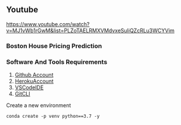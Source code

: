 
## Youtube
https://www.youtube.com/watch?v=MJ1vWb1rGwM&list=PLZoTAELRMXVMdvxeSuliQZcRLu3WCYVim


### Boston House Pricing Prediction

### Software And Tools Requirements

1. [Github Account](https://github.com)
2. [HerokuAccount](https://heroku.com)
3. [VSCodeIDE](https://code.visualstudio.com/)
4. [GitCLI](https://git-scm.com/book/en/v2/Getting-Started-The-Command-Line)

Create a new environment

```
conda create -p venv python==3.7 -y
```
